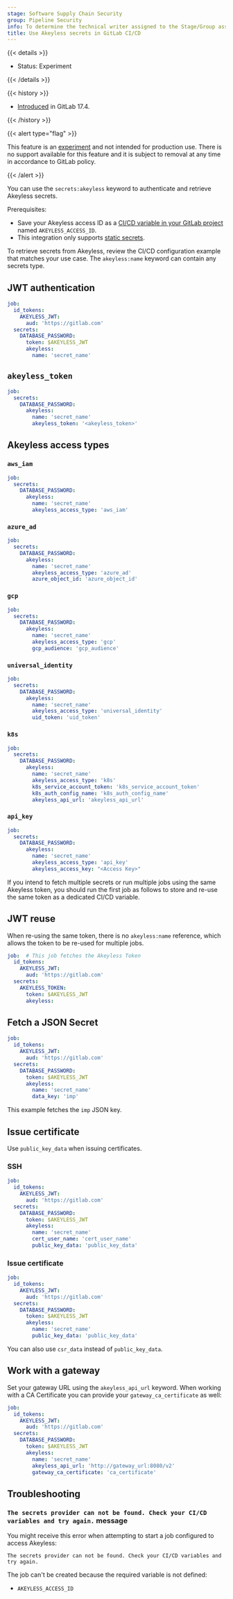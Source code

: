 ```yaml
---
stage: Software Supply Chain Security
group: Pipeline Security
info: To determine the technical writer assigned to the Stage/Group associated with this page, see https://handbook.gitlab.com/handbook/product/ux/technical-writing/#assignments
title: Use Akeyless secrets in GitLab CI/CD
---
```


{{< details >}}

- Status: Experiment

{{< /details >}}

{{< history >}}

- [Introduced](https://gitlab.com/gitlab-org/gitlab/-/merge_requests/164040) in GitLab 17.4.

{{< /history >}}

{{< alert type="flag" >}}

This feature is an [experiment](../../policy/development_stages_support.md)
and not intended for production use. There is no support available for this feature
and it is subject to removal at any time in accordance to GitLab policy.

{{< /alert >}}

You can use the `secrets:akeyless` keyword to authenticate and retrieve Akeyless secrets.

Prerequisites:

- Save your Akeyless access ID as a [CI/CD variable in your GitLab project](../variables/_index.md#for-a-project)
  named `AKEYLESS_ACCESS_ID`.
- This integration only supports [static secrets](https://docs.akeyless.io/docs/static-secrets).

To retrieve secrets from Akeyless, review the CI/CD configuration example that matches
your use case. The `akeyless:name` keyword can contain any secrets type.

## JWT authentication

```yaml
job:
  id_tokens:
    AKEYLESS_JWT:
      aud: 'https://gitlab.com'
  secrets:
    DATABASE_PASSWORD:
      token: $AKEYLESS_JWT
      akeyless:
        name: 'secret_name'
```

## `akeyless_token`

```yaml
job:
  secrets:
    DATABASE_PASSWORD:
      akeyless:
        name: 'secret_name'
        akeyless_token: '<akeyless_token>'
```

## Akeyless access types

### `aws_iam`

```yaml
job:
  secrets:
    DATABASE_PASSWORD:
      akeyless:
        name: 'secret_name'
        akeyless_access_type: 'aws_iam'
```

### `azure_ad`

```yaml
job:
  secrets:
    DATABASE_PASSWORD:
      akeyless:
        name: 'secret_name'
        akeyless_access_type: 'azure_ad'
        azure_object_id: 'azure_object_id'
```

### `gcp`

```yaml
job:
  secrets:
    DATABASE_PASSWORD:
      akeyless:
        name: 'secret_name'
        akeyless_access_type: 'gcp'
        gcp_audience: 'gcp_audience'
```

### `universal_identity`

```yaml
job:
  secrets:
    DATABASE_PASSWORD:
      akeyless:
        name: 'secret_name'
        akeyless_access_type: 'universal_identity'
        uid_token: 'uid_token'
```

### `k8s`

```yaml
job:
  secrets:
    DATABASE_PASSWORD:
      akeyless:
        name: 'secret_name'
        akeyless_access_type: 'k8s'
        k8s_service_account_token: 'k8s_service_account_token'
        k8s_auth_config_name: 'k8s_auth_config_name'
        akeyless_api_url: 'akeyless_api_url'
```

### `api_key`

```yaml
job:
  secrets:
    DATABASE_PASSWORD:
      akeyless:
        name: 'secret_name'
        akeyless_access_type: 'api_key'
        akeyless_access_key: "<Access Key>"
```

If you intend to fetch multiple secrets or run multiple jobs using the same Akeyless token,
you should run the first job as follows to store and re-use the same token as a dedicated CI/CD variable.

## JWT reuse

When re-using the same token, there is no `akeyless:name` reference, which allows the token
to be re-used for multiple jobs.

```yaml
job:  # This job fetches the Akeyless Token
  id_tokens:
    AKEYLESS_JWT:
      aud: 'https://gitlab.com'
  secrets:
    AKEYLESS_TOKEN:
      token: $AKEYLESS_JWT
      akeyless:
```

## Fetch a JSON Secret

```yaml
job:
  id_tokens:
    AKEYLESS_JWT:
      aud: 'https://gitlab.com'
  secrets:
    DATABASE_PASSWORD:
      token: $AKEYLESS_JWT
      akeyless:
        name: 'secret_name'
        data_key: 'imp'
```

This example fetches the `imp` JSON key.

## Issue certificate

Use `public_key_data` when issuing certificates.

### SSH

```yaml
job:
  id_tokens:
    AKEYLESS_JWT:
      aud: 'https://gitlab.com'
  secrets:
    DATABASE_PASSWORD:
      token: $AKEYLESS_JWT
      akeyless:
        name: 'secret_name'
        cert_user_name: 'cert_user_name'
        public_key_data: 'public_key_data'
```

### Issue certificate

```yaml
job:
  id_tokens:
    AKEYLESS_JWT:
      aud: 'https://gitlab.com'
  secrets:
    DATABASE_PASSWORD:
      token: $AKEYLESS_JWT
      akeyless:
        name: 'secret_name'
        public_key_data: 'public_key_data'
```

You can also use `csr_data` instead of `public_key_data`.

## Work with a gateway

Set your gateway URL using the `akeyless_api_url` keyword. When working with a CA Certificate
you can provide your `gateway_ca_certificate` as well:

```yaml
job:
  id_tokens:
    AKEYLESS_JWT:
      aud: 'https://gitlab.com'
  secrets:
    DATABASE_PASSWORD:
      token: $AKEYLESS_JWT
      akeyless:
        name: 'secret_name'
        akeyless_api_url: 'http://gateway_url:8080/v2'
        gateway_ca_certificate: 'ca_certificate'
```

## Troubleshooting

### `The secrets provider can not be found. Check your CI/CD variables and try again.` message

You might receive this error when attempting to start a job configured to access Akeyless:

```plaintext
The secrets provider can not be found. Check your CI/CD variables and try again.
```

The job can't be created because the required variable is not defined:

- `AKEYLESS_ACCESS_ID`
